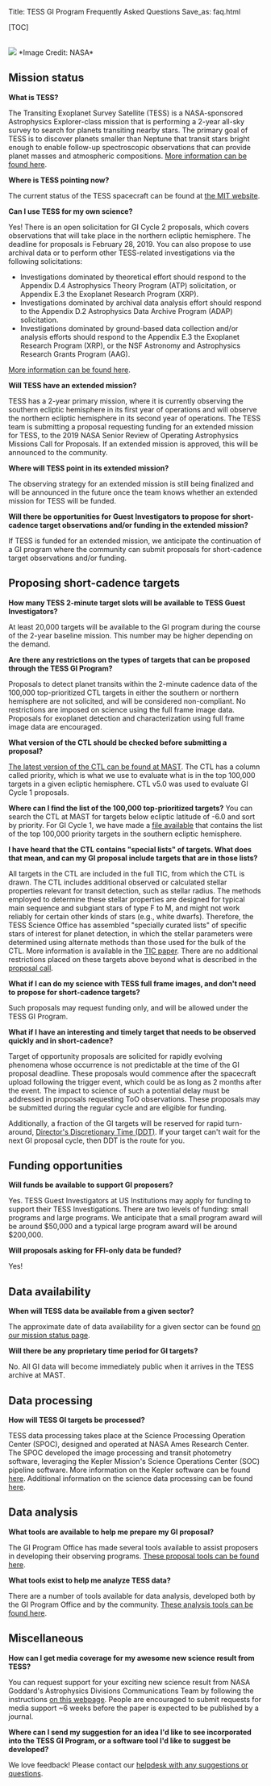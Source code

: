 Title: TESS GI Program Frequently Asked Questions
Save_as: faq.html

[TOC]

<br/>
<img class="img-responsive" style="max-width:67%;" src="images/mission/exoplanetlots.jpg">
*Image Credit: NASA*
<br/>

## Mission status

**What is TESS?**

The Transiting Exoplanet Survey Satellite (TESS) is a NASA-sponsored Astrophysics Explorer-class mission that is performing a 2-year all-sky survey to search for planets transiting nearby stars. The primary goal of TESS is to discover planets smaller than Neptune that transit stars bright enough to enable follow-up spectroscopic observations that can provide planet masses and atmospheric compositions. [More information can be found here](objectives.html).

**Where is TESS pointing now?**

The current status of the TESS spacecraft can be found at [the MIT website](https://tess.mit.edu/observations/).

**Can I use TESS for my own science?**

Yes! There is an open solicitation for GI Cycle 2 proposals, which covers observations that will take place in the northern ecliptic hemisphere. The deadline for proposals is February 28, 2019. You can also propose to use archival data or to perform other TESS-related investigations via the following solicitations:

* Investigations dominated by theoretical effort should respond to the Appendix D.4 Astrophysics Theory Program (ATP) solicitation, or Appendix E.3 the Exoplanet Research Program (XRP).
* Investigations dominated by archival data analysis effort should respond to the Appendix D.2 Astrophysics Data Archive Program (ADAP) solicitation.
* Investigations dominated by ground-based data collection and/or analysis efforts should respond to the Appendix E.3 the Exoplanet Research Program (XRP), or the NSF Astronomy and Astrophysics Research Grants Program (AAG).

[More information can be found here](proposing-investigations.html). 

**Will TESS have an extended mission?**

TESS has a 2-year primary mission, where it is currently observing the southern ecliptic hemisphere in its first year of operations and will observe the northern ecliptic hemisphere in its second year of operations. The TESS team is submitting a proposal requesting funding for an extended mission for TESS, to the 2019 NASA Senior Review of Operating Astrophysics Missions Call for Proposals. If an extended mission is approved, this will be announced to the community.

**Where will TESS point in its extended mission?**

The observing strategy for an extended mission is still being finalized and will be announced in the future once the team knows whether an extended mission for TESS will be funded.

**Will there be opportunities for Guest Investigators to propose for short-cadence target observations and/or funding in the extended mission?**

If TESS is funded for an extended mission, we anticipate the continuation of a GI program where the community can submit proposals for short-cadence target observations and/or funding.


## Proposing short-cadence targets

**How many TESS 2-minute target slots will be available to TESS Guest Investigators?**

At least 20,000 targets will be available to the GI program during the course of the 2-year baseline mission. This number may be higher depending on the demand.

**Are there any restrictions on the types of targets that can be proposed through the TESS GI Program?**

Proposals to detect planet transits within the 2-minute cadence data of the 100,000 top-prioritized CTL targets in either the southern or northern hemisphere are not solicited, and will be considered non-compliant. No restrictions are imposed on science using the full frame image data. Proposals for exoplanet detection and characterization using full frame image data are encouraged.

**What version of the CTL should be checked before submitting a proposal?**

[The latest version of the CTL can be found at MAST](https://archive.stsci.edu/tess/index.html). The CTL has a column called priority, which is what we use to evaluate what is in the top 100,000 targets in a given ecliptic hemisphere. CTL v5.0 was used to evaluate GI Cycle 1 proposals.

 **Where can I find the list of the 100,000 top-prioritized targets?**
You can search the CTL at MAST for targets below ecliptic latitude of -6.0 and sort by priority. For GI Cycle 1, we have made a [file available](data/core-science-targets-v2.csv) that contains the list of the top 100,000 priority targets in the southern ecliptic hemisphere.

**I have heard that the CTL contains "special lists" of targets. What does that mean, and can my GI proposal include targets that are in those lists?**

All targets in the CTL are included in the full TIC, from which the CTL is drawn. The CTL includes additional observed or calculated stellar properties relevant for transit detection, such as stellar radius. The methods employed to determine these stellar properties are designed for typical main sequence and subgiant stars of type F to M, and might not work reliably for certain other kinds of stars (e.g., white dwarfs). Therefore, the TESS Science Office has assembled "specially curated lists" of specific stars of interest for planet detection, in which the stellar parameters were determined using alternate methods than those used for the bulk of the CTL. More information is available in the [TIC paper](http://adsabs.harvard.edu/abs/2017arXiv170600495S). There are no additional restrictions placed on these targets above beyond what is described in the [proposal call](proposing-investigations.html).

**What if I can do my science with TESS full frame images, and don't need to propose for short-cadence targets?**

Such proposals may request funding only, and will be allowed under the TESS GI Program.

**What if I have an interesting and timely target that needs to be observed quickly and in short-cadence?**

Target of opportunity proposals are solicited for rapidly evolving phenomena whose occurrence is not predictable at the time of the GI proposal deadline. These proposals would commence after the spacecraft upload following the trigger event, which could be as long as 2 months after the event. The impact to science of such a potential delay must be addressed in proposals requesting ToO observations. These proposals may be submitted during the regular cycle and are eligible for funding.

Additionally, a fraction of the GI targets will be reserved for rapid turn-around, [Director's Discretionary Time (DDT)](proposing-investigations.html#directors-discretionary-targets). If your target can't wait for the next GI proposal cycle, then DDT is the route for you.

## Funding opportunities

**Will funds be available to support GI proposers?**

Yes. TESS Guest Investigators at US Institutions may apply for funding to support their TESS Investigations. There are two levels of funding: small programs and large programs. We anticipate that a small program award will be around $50,000 and a typical large program award will be around $200,000.

**Will proposals asking for FFI-only data be funded?**

Yes!
<!-- Additionally, proposals asking for 2-min cadence data will be funded. However, we will not relegate 2-min cadence proposals to FFI-only proposals.-->

## Data availability

**When will TESS data be available from a given sector?**

The approximate date of data availability for a given sector can be found [on our mission status page](status.html).

**Will there be any proprietary time period for GI targets?**

 No. All GI data will become immediately public when it arrives in the TESS archive at MAST.

## Data processing

**How will TESS GI targets be processed?**

TESS data processing takes place at the Science Processing Operation Center (SPOC), designed and operated at NASA Ames Research Center. The SPOC developed the image processing and transit photometry software, leveraging the Kepler Mission's Science Operations Center (SOC) pipeline software. More information on the Kepler software can be found [here](http://kepler.nasa.gov/science/ForScientists/papersAndDocumentation/SOCpapers). Additional information on the science data processing can be found [here](operations.html#science-data-processing).


## Data analysis

**What tools are available to help me prepare my GI proposal?**

The GI Program Office has made several tools available to assist proposers in developing their observing programs. [These proposal tools can be found here](proposal-tools.html).

**What tools exist to help me analyze TESS data?**

There are a number of tools available for data analysis, developed both by the GI Program Office and by the community. [These analysis tools can be found here](software.html).


## Miscellaneous

**How can I get media coverage for my awesome new science result from TESS?**

You can request support for your exciting new science result from NASA Goddard's Astrophysics Divisions Communications Team by following the instructions [on this webpage](media.html). People are encouraged to submit requests for media support ~6 weeks before the paper is expected to be published by a journal.

**Where can I send my suggestion for an idea I'd like to see incorporated into the TESS GI Program, or a software tool I'd like to suggest be developed?**

 We love feedback! Please contact our [helpdesk with any suggestions or questions](https://heasarc.gsfc.nasa.gov/cgi-bin/Feedback).





 
